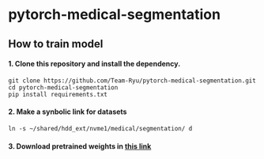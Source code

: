 # pytorch-medical-segmentation


## How to train model
#### 1. Clone this repository and install the dependency.
```
git clone https://github.com/Team-Ryu/pytorch-medical-segmentation.git
cd pytorch-medical-segmentation
pip install requirements.txt
```
#### 2. Make a synbolic link for datasets
```
ln -s ~/shared/hdd_ext/nvme1/medical/segmentation/ d
```
#### 3. Download pretrained weights in [this link](/drive.google.com/drive/folders/1VKHGkcEXgPOeNdLfDax9wSC4dOc2vmg1?usp=share_link)